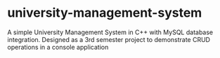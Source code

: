 # university-management-system
A simple University Management System in C++ with MySQL database integration. Designed as a 3rd semester project to demonstrate CRUD operations in a console application
